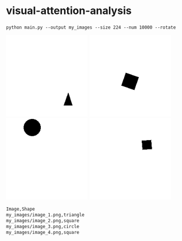 # visual-attention-analysis

`python main.py --output my_images --size 224 --num 10000 --rotate`

![Image 1](my_images/image_1.png)
![Image 2](my_images/image_2.png)
![Image 3](my_images/image_3.png)
![Image 4](my_images/image_4.png)

```csv
Image,Shape
my_images/image_1.png,triangle
my_images/image_2.png,square
my_images/image_3.png,circle
my_images/image_4.png,square
```